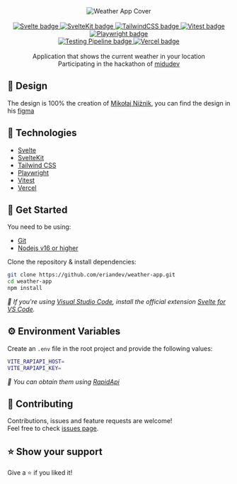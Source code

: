 <div align="center">
  <a target="_blank" target="https://www.figma.com/community/file/1023658389987124693">
    <img alt="Weather App Cover" title="Weather App" src="https://eriandev.github.io/api/weather-app/preview.png" />
  </a>
</div>

<br />

<div align="center">
  <a target="_blank" href="https://svelte.dev/">
    <img title="Svelte" alt="Svelte badge" src="https://img.shields.io/endpoint?url=https%3A%2F%2Feriandev.github.io%2Fapi%2Fweather-app%2Fbadges%2Fsvelte%2F" />
  </a>
  <a target="_blank" href="https://kit.svelte.dev/">
    <img title="SvelteKit" alt="SvelteKit badge" src="https://img.shields.io/endpoint?url=https%3A%2F%2Feriandev.github.io%2Fapi%2Fweather-app%2Fbadges%2Fsveltekit%2F" />
  </a>
  <a target="_blank" href="https://tailwindcss.com/">
    <img title="TailwindCSS" alt="TailwindCSS badge" src="https://img.shields.io/endpoint?url=https%3A%2F%2Feriandev.github.io%2Fapi%2Fweather-app%2Fbadges%2Ftailwindcss%2F" />
  </a>
  <a target="_blank" href="https://vitest.dev/">
    <img title="Vitest" alt="Vitest badge" src="https://img.shields.io/endpoint?url=https%3A%2F%2Feriandev.github.io%2Fapi%2Fweather-app%2Fbadges%2Fvitest%2F" />
  </a>
  <a target="_blank" href="https://playwright.dev/">
    <img title="Playwright" alt="Playwright badge" src="https://img.shields.io/endpoint?url=https%3A%2F%2Feriandev.github.io%2Fapi%2Fweather-app%2Fbadges%2Fplaywright%2F" />
  </a>
</div>
<div align="center">
  <a target="_blank" href="https://github.com/eriandev/weather-app/actions/workflows/testing.yaml">
    <img title="Testing Pipeline" alt="Testing Pipeline badge" src="https://github.com/eriandev/weather-app/actions/workflows/testing.yaml/badge.svg" />
  </a>
  <a target="_blank" href="https://eriandev-weather-app.vercel.app/">
    <img title="Vercel" alt="Vercel badge" src="https://vercelbadge.vercel.app/api/eriandev/weather-app" />
  </a>
</div>

<br/>

<div align="center">
  Application that shows the current weather in your location
  <br />
  Participating in the hackathon of <a target="_blank" title="twitch.tv/midudev" href="https://www.twitch.tv/midudev">midudev</a>
</div>

## 🎨 Design

The design is 100% the creation of [Mikołaj Niżnik](https://dribbble.com/mniznik), you can find the design in his [figma](https://www.figma.com/community/file/1023658389987124693)

## 🦾 Technologies

- [Svelte](https://svelte.dev/)
- [SvelteKit](https://kit.svelte.dev/)
- [Tailwind CSS](https://tailwindcss.com/)
- [Playwright](https://playwright.dev/)
- [Vitest](https://vitest.dev/)
- [Vercel](https://vercel.com/)

## 🚀 Get Started

You need to be using:

- [Git](https://git-scm.com/downloads)
- [Nodejs v16 or higher](https://nodejs.org/es/download/)

Clone the repository & install dependencies:

```bash
git clone https://github.com/eriandev/weather-app.git
cd weather-app
npm install
```

*📢 If you're using [Visual Studio Code](https://code.visualstudio.com/), install the official extension [Svelte for VS Code](https://marketplace.visualstudio.com/items?itemName=svelte.svelte-vscode).*

## ⚙️ Environment Variables

Create an `.env` file in the root project and provide the following values:

```bash
VITE_RAPIAPI_HOST=
VITE_RAPIAPI_KEY=
```

*📢 You can obtain them using [RapidApi](https://rapidapi.com/weatherapi/api/weatherapi-com/)*

## 🤝 Contributing

Contributions, issues and feature requests are welcome!
<br />
Feel free to check [issues page](https://github.com/tony3fk/svelte-weather-app/issues).

## ⭐️ Show your support

Give a ⭐️ if you liked it!
